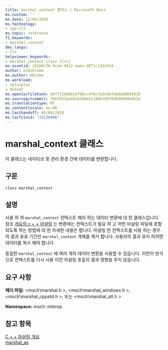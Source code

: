 ```yaml
---
title: marshal_context 클래스 | Microsoft Docs
ms.custom: ''
ms.date: 11/04/2016
ms.technology:
- cpp-cli
ms.topic: reference
f1_keywords:
- marshal_context
dev_langs:
- C++
helpviewer_keywords:
- marshal_context class [C++]
ms.assetid: 241b0cf6-4ca4-4812-aaee-d671c11dc034
author: mikeblome
ms.author: mblome
ms.workload:
- cplusplus
- dotnet
ms.openlocfilehash: 6bf712e960cbf96ccef6c3a3e4efebdad9045818
ms.sourcegitcommit: 76b7653ae443a2b8eb1186b789f8503609d6453e
ms.translationtype: MT
ms.contentlocale: ko-KR
ms.lasthandoff: 05/04/2018
ms.locfileid: "33136996"
---
```

# <a name="marshalcontext-class"></a>marshal_context 클래스
이 클래스는 네이티브 및 관리 환경 간에 데이터를 변환합니다.  
  
## <a name="syntax"></a>구문  
  
```  
class marshal_context  
```  
  
## <a name="remarks"></a>설명  
 사용 하 여 `marshal_context` 컨텍스트 해야 하는 데이터 변환에 대 한 클래스입니다. 참조 [개요의 c + + 마샬링](../dotnet/overview-of-marshaling-in-cpp.md) 는 변환에는 컨텍스트가 필요 하 고 어떤 마샬링 파일에 포함 되도록 하는 방법에 대 한 자세한 내용은 합니다. 마샬링 한 컨텍스트를 사용 하는 경우의 결과 유효 기간만 `marshal_context` 개체를 제거 합니다. 사용자의 결과 유지 하려면 데이터를 복사 해야 합니다.  
  
 동일한 `marshal_context` 에 여러 개의 데이터 변환을 사용할 수 있습니다. 이런이 방식으로 컨텍스트를 다시 사용 이전 마샬링 호출의 결과 영향을 주지 않습니다.  
  
## <a name="requirements"></a>요구 사항  
 **헤더 파일:** \<msclr\marshal.h >, \<msclr\marshal_windows.h >, \<msclr\marshal_cppstd.h >, 또는 \<msclr\marshal_atl.h >  
  
 **Namespace:** msclr::interop  
  
## <a name="see-also"></a>참고 항목  
 [C + + 마샬링 개요](../dotnet/overview-of-marshaling-in-cpp.md)   
 [marshal_as](../dotnet/marshal-as.md)